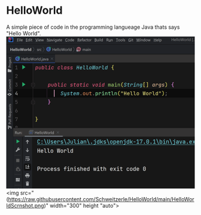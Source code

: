 # HelloWorld
A simple piece of code in the programming langueage Java thats says "Hello World".
![Hello World](https://raw.githubusercontent.com/Schweitzerle/HelloWorld/main/HelloWorldScrnshot.png)
<img src="(https://raw.githubusercontent.com/Schweitzerle/HelloWorld/main/HelloWorldScrnshot.png)" width="300" height "auto">
